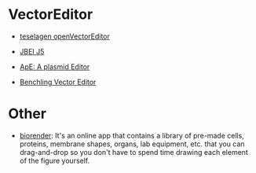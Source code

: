 
# VectorEditor

* [teselagen openVectorEditor](https://teselagen.github.io/openVectorEditor/#/Editor)

* [JBEI J5](https://j5.jbei.org/VectorEditor/VectorEditor.html)

* [ApE: A plasmid Editor](https://jorgensen.biology.utah.edu/wayned/ape/)

* [Benchling Vector Editor](https://benchling.com/editor)


# Other

* [biorender](https://biorender.com/): It's an online app that contains a library of pre-made cells, proteins, membrane shapes, organs, lab equipment, etc. that you can drag-and-drop so you don't have to spend time drawing each element of the figure yourself.

